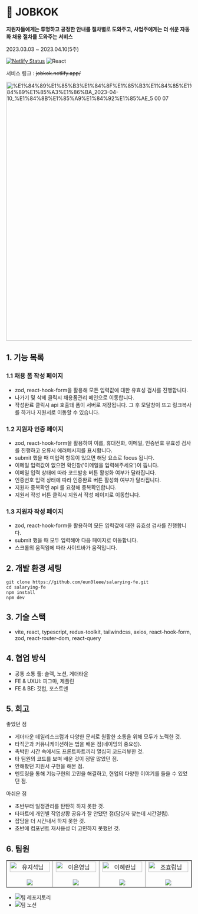 # 👥 JOBKOK
**지원자들에게는 투명하고 공정한 안내를 절차별로 도와주고, 사업주에게는 더 쉬운 자동화 채용 절차를 도와주는 서비스**  

2023.03.03 ~ 2023.04.10(5주)

[![Netlify Status](https://api.netlify.com/api/v1/badges/f14f6822-855c-4a25-b7d7-5c8aacecfb93/deploy-status)](https://app.netlify.com/sites/kdt-final/deploys)
![React](https://img.shields.io/badge/react-v18+-blue?logo=react)  

서비스 링크 : ~~jobkok.netlify.app/~~

<img width="700px" alt="%E1%84%89%E1%85%B3%E1%84%8F%E1%85%B3%E1%84%85%E1%85%B5%E1%86%AB%E1%84%89%E1%85%A3%E1%86%BA_2023-04-10_%E1%84%8B%E1%85%A9%E1%84%92%E1%85%AE_5 00 07" src="https://user-images.githubusercontent.com/83855636/232267130-727049c5-eb9b-4ae0-9f58-faf61f86e3bf.png">


## 1. 기능 목록

### 1.1 채용 폼 작성 페이지
- zod, react-hook-form을 활용해 모든 입력값에 대한 유효성 검사를 진행합니다.
- 나가기 및 삭제 클릭시 채용폼관리 메인으로 이동합니다.
- 작성완료 클릭시 api 호출돼 폼이 서버로 저장됩니다. 그 후 모달창이 뜨고 링크복사를 하거나 지원서로 이동할 수 있습니다.

### 1.2 지원자 인증 페이지
-  zod, react-hook-form을 활용하여 이름, 휴대전화, 이메일, 인증번호 유효성 검사를 진행하고 오류시 에러메시지를 표시합니다.
-  submit 했을 때 미입력 항목이 있으면 해당 요소로 focus 됩니다.
-  이메일 입력값이 없으면 확인창('이메일을 입력해주세요')이 뜹니다.
-  이메일 입력 상태에 따라 코드발송 버튼 활성화 여부가 달라집니다.
-  인증번호 입력 상태에 따라 인증완료 버튼 활성화 여부가 달라집니다.
-  지원자 중복확인 api 를 요청해 중복확인합니다.
-  지원서 작성 버튼 클릭시 지원서 작성 페이지로 이동합니다.
  
### 1.3 지원자 작성 페이지
- zod, react-hook-form을 활용하여 모든 입력값에 대한 유효성 검사를 진행합니다.
- submit 했을 때 모두 입력해야 다음 페이지로 이동합니다.
- 스크롤의 움직임에 따라 사이드바가 움직입니다.

## 2. 개발 환경 세팅
```
git clone https://github.com/eun0leee/salarying-fe.git
cd salarying-fe
npm install
npm dev
```

## 3. 기술 스택

- vite, react, typescript, redux-toolkit, tailwindcss, axios, react-hook-form, zod, react-router-dom, react-query

## 4. 협업 방식

- 공통 소통 툴: 슬랙, 노션, 게더타운
- FE & UXUI: 피그마, 제플린
- FE & BE: 깃헙, 포스트맨

## 5. 회고

좋았던 점

- 게더타운 데일리스크럼과 다양한 문서로 원활한 소통을 위해 모두가 노력한 것.
- 타직군과 커뮤니케이션하는 법을 배운 점(네이밍의 중요성).
- 촉박한 시간 속에서도 프론트파트끼리 열심히 코드리뷰한 것.
- 타 팀원의 코드를 보며 배운 것이 정말 많았던 점.
- 안해봤던 지원서 구현을 해본 점.
- 멘토링을 통해 기능구현의 고민을 해결하고, 현업의 다양한 이야기를 들을 수 있었던 점.

아쉬운 점

- 초반부터 일정관리를 탄탄히 하지 못한 것.
- 타파트에 개인별 작업상황 공유가 잘 안됐던 점(담당자 찾는데 시간걸림).
- 잡담을 더 시간내서 하지 못한 것.
- 초반에 컴포넌트 재사용성 더 고민하지 못했던 것.

## 6. 팀원

<table border>
  <tbody>
    <tr>
       <td align="center" width="200px">
        <img width="100%" src="https://avatars.githubusercontent.com/u/83855636?v=4"  alt="유지석님"/><br />
        <br/>
        <a href="https://github.com/yujiseok">
          <img src="https://img.shields.io/badge/팀장 : 유지석-000?style=flat-round&logo=GitHub&logoColor=white"/>
        </a>
      </td>
      <td align="center" width="200px">
        <img width="100%" src='https://avatars.githubusercontent.com/u/90189513?v=4'  alt="이은영님"/><br />
        <br/>
        <a href="https://github.com/eun0leee">
          <img src="https://img.shields.io/badge/이은영-000?style=flat-round&logo=GitHub&logoColor=white"/>
        </a>
      </td>
      <td align="center" width="200px">
        <img width="100%" src="https://avatars.githubusercontent.com/u/113823957?v=4"  alt="이혜란님"/><br />
       <br/>
        <a href="https://github.com/hyerani">
          <img src="https://img.shields.io/badge/이혜란-000?style=flat-round&logo=GitHub&logoColor=white"/>
        </a>
      </td>
   <td align="center" width="200px">
        <img width="100%" src="https://avatars.githubusercontent.com/u/103406196?v=4"  alt="조효림님"/><br/>
       <br/>
        <a href="https://github.com/hyorimcho">
          <img src="https://img.shields.io/badge/조효림-000?style=flat-round&logo=GitHub&logoColor=white"/>
        </a>
      </td>
     </tr>
         
  </tbody>
</table>

* ![팀 레포지토리](https://github.com/kdt-final-3/jobkok-fe)
* ![팀 노션](https://quickest-asterisk-75d.notion.site/3-e6ecfb1d3143440f9afa58481929ab5a?pvs=4)
